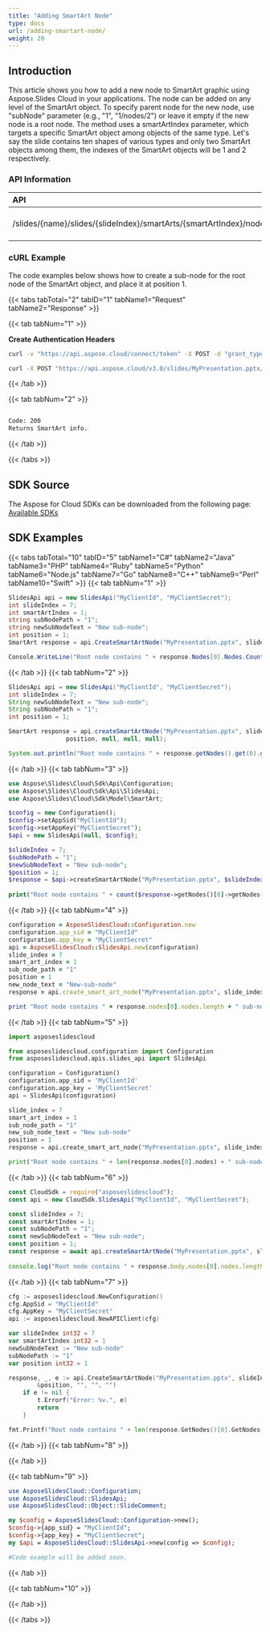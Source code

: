 ```yaml
---
title: "Adding SmartArt Node"
type: docs
url: /adding-smartart-node/
weight: 20
---
```


## **Introduction**

This article shows you how to add a new node to SmartArt graphic using Aspose.Slides Cloud in your applications. The node can be added on any level of the SmartArt object. To specify parent node for the new node, use "subNode" parameter (e.g., "1", "1/nodes/2") or leave it empty if the new node is a root node.
The method uses a smartArtIndex parameter, which targets a specific SmartArt object among objects of the same type. Let's say the slide contains ten shapes of various types and only two SmartArt objects among them, the indexes of the SmartArt objects will be 1 and 2 respectively. 

### **API Information**
|**API**|**Type**|**Description**|**Resource**|
| :- | :- | :- | :- |
/slides/{name}/slides/{slideIndex}/smartArts/{smartArtIndex}/nodes|POST|Add SmartArt node.|[CreateSmartArtNode]()|
### **cURL Example**

The code examples below shows how to create a sub-node for the root node of the SmartArt object, and place it at position 1.

{{< tabs tabTotal="2" tabID="1" tabName1="Request" tabName2="Response" >}}

{{< tab tabNum="1" >}}

**Create Authentication Headers**
```sh
curl -v "https://api.aspose.cloud/connect/token" -X POST -d "grant_type=client_credentials&client_id=XXXX&client_secret=XXXX-XX" -H "Content-Type: application/x-www-form-urlencoded" -H "Accept: application/json"
```

```sh
curl -X POST "https://api.aspose.cloud/v3.0/slides/MyPresentation.pptx/slides/7/smartArts/nodes?subNode=1&position=1&text=new%20sub%20node" -H "Authorization: Bearer [Access Token]"
```

{{< /tab >}}

{{< tab tabNum="2" >}}

```sh

Code: 200
Returns SmartArt info.

```

{{< /tab >}}

{{< /tabs >}}

## **SDK Source**

The Aspose for Cloud SDKs can be downloaded from the following page: [Available SDKs](/slides/available-sdks/)

## **SDK Examples**
{{< tabs tabTotal="10" tabID="5" tabName1="C#" tabName2="Java" tabName3="PHP" tabName4="Ruby" tabName5="Python" tabName6="Node.js" tabName7="Go" tabName8="C++" tabName9="Perl" tabName10="Swift" >}}
{{< tab tabNum="1" >}}

```csharp
SlidesApi api = new SlidesApi("MyClientId", "MyClientSecret");
int slideIndex = 7;
int smartArtIndex = 1;
string subNodePath = "1";
string newSubNodeText = "New sub-node";
int position = 1;
SmartArt response = api.CreateSmartArtNode("MyPresentation.pptx", slideIndex, smartArtIndex, subNodePath, newSubNodeText, position);

Console.WriteLine("Root node contains " + response.Nodes[0].Nodes.Count + " sub-nodes.");
```

{{< /tab >}}
{{< tab tabNum="2" >}}

```java
SlidesApi api = new SlidesApi("MyClientId", "MyClientSecret");
int slideIndex = 7;
String newSubNodeText = "New sub-node";
String subNodePath = "1";
int position = 1;

SmartArt response = api.createSmartArtNode("MyPresentation.pptx", slideIndex, c_smartArtIndex, subNodePath, newSubNodeText,
                position, null, null, null);

System.out.println("Root node contains " + response.getNodes().get(0).getNodes().size() + " sub-nodes.");
```

{{< /tab >}}
{{< tab tabNum="3" >}}

```php
use Aspose\Slides\Cloud\Sdk\Api\Configuration;
use Aspose\Slides\Cloud\Sdk\Api\SlidesApi;
use Aspose\Slides\Cloud\Sdk\Model\SmartArt;

$config = new Configuration();
$config->setAppSid("MyClientId");
$config->setAppKey("MyClientSecret");
$api = new SlidesApi(null, $config);

$slideIndex = 7;
$subNodePath = "1";
$newSubNodeText = "New sub-node";
$position = 1;
$response = $api->createSmartArtNode("MyPresentation.pptx", $slideIndex, $smartArtIndex, $subNodePath, $newSubNodeText, $position);
        
print("Root node contains " + count($response->getNodes()[0]->getNodes()) + " sub-nodes.");
```

{{< /tab >}}
{{< tab tabNum="4" >}}

```ruby
configuration = AsposeSlidesCloud::Configuration.new
configuration.app_sid = "MyClientId"
configuration.app_key = "MyClientSecret"
api = AsposeSlidesCloud::SlidesApi.new(configuration)
slide_index = 7
smart_art_index = 1
sub_node_path = "1"
position = 1
new_node_text = "New-sub-node"
response = api.create_smart_art_node("MyPresentation.pptx", slide_index, smart_art_index, sub_node_path, new_node_text, position)

print "Root node contains " + response.nodes[0].nodes.length + " sub-nodes."
```

{{< /tab >}}
{{< tab tabNum="5" >}}

```python
import asposeslidescloud

from asposeslidescloud.configuration import Configuration
from asposeslidescloud.apis.slides_api import SlidesApi

configuration = Configuration()
configuration.app_sid = 'MyClientId'
configuration.app_key = 'MyClientSecret'
api = SlidesApi(configuration)

slide_index = 7
smart_art_index = 1
sub_node_path = "1"
new_sub_node_text = "New sub-node"
position = 1
response = api.create_smart_art_node("MyPresentation.pptx", slide_index, smart_art_index, sub_node_path, new_sub_node_text, position)

print("Root node contains " + len(response.nodes[0].nodes) + " sub-nodes.")
```

{{< /tab >}}
{{< tab tabNum="6" >}}

```javascript
const CloudSdk = require("asposeslidescloud");
const api = new CloudSdk.SlidesApi("MyClientId", "MyClientSecret");

const slideIndex = 7;
const smartArtIndex = 1;
const subNodePath = "1";
const newSubNodeText = "New sub-node";
const position = 1;
const response = await api.createSmartArtNode("MyPresentation.pptx", slideIndex, smartArtIndex, subNodePath, newSubNodeText, position);
      
console.log("Root node contains " + response.body.nodes[0].nodes.length + " sub-nodes.");
```
{{< /tab >}}
{{< tab tabNum="7" >}}

```go
cfg := asposeslidescloud.NewConfiguration()
cfg.AppSid = "MyClientId"
cfg.AppKey = "MyClientSecret"
api := asposeslidescloud.NewAPIClient(cfg)

var slideIndex int32 = 7
var smartArtIndex int32 = 1
newSubNodeText := "New sub-node"
subNodePath := "1"
var position int32 = 1

response, _, e := api.CreateSmartArtNode("MyPresentation.pptx", slideIndex, smartArtIndex, subNodePath, newSubNodeText,
		&position, "", "", "")
	if e != nil {
		t.Errorf("Error: %v.", e)
		return
	}

fmt.Printf("Root node contains " + len(response.GetNodes()[0].GetNodes()) + " sub-nodes.")
```

{{< /tab >}}
{{< tab tabNum="8" >}}

{{< /tab >}}

{{< tab tabNum="9" >}}

```perl
use AsposeSlidesCloud::Configuration;
use AsposeSlidesCloud::SlidesApi;
use AsposeSlidesCloud::Object::SlideComment;

my $config = AsposeSlidesCloud::Configuration->new();
$config->{app_sid} = "MyClientId";
$config->{app_key} = "MyClientSecret";
my $api = AsposeSlidesCloud::SlidesApi->new(config => $config);

#Code example will be added soon.
```

{{< /tab >}}

{{< tab tabNum="10" >}}

{{< /tab >}}

{{< /tabs >}}
